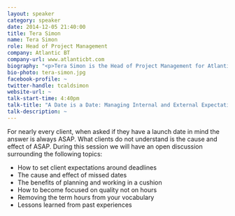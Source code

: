 ```yaml
---
layout: speaker
category: speaker
date: 2014-12-05 21:40:00
title: Tera Simon
name: Tera Simon
role: Head of Project Management
company: Atlantic BT
company-url: www.atlanticbt.com
biography: "<p>Tera Simon is the Head of Project Management for Atlantic Business Technology in Raleigh, NC. She has over 10 years of Project Management experience, responsible for managing all aspects of web to include gaming, mobile, web  and custom software development. Since becoming the Head of Project Management for the Atlantic BT team, Tera has helped define and implement the ABT PM process within the PMO, while doubling the size of the department. Her attention to detail and grasp of usability empower her to see projects evolve on schedule and within scope, while achieving the high level of quality that she is recognized for delivering.  Tera has the ability to combine traditional graphic design awareness and new media technologies with classic sensibilities, and apply this not just to her clients' projects, but also to her team.</p><p>When Tera isn't sprinting from meeting to meeting, she can be found supporting her local breweries, traveling, and educating anyone that will listen on why football is the greatest sport around.</p>"
bio-photo: tera-simon.jpg
facebook-profile: ~
twitter-handle: tcaldsimon
website-url: ~
talk-start-time: 4:40pm
talk-title: "A Date is a Date: Managing Internal and External Expectations"
talk-description: ~
---
```


For nearly every client, when asked if they have a launch date in mind the answer is always ASAP. What clients do not understand is the cause and effect of ASAP. During this session we will have an open discussion surrounding the following topics:

- How to set client expectations around deadlines
- The cause and effect of missed dates
- The benefits of planning and working in a cushion
- How to become focused on quality not on hours
- Removing the term hours from your vocabulary
- Lessons learned from past experiences